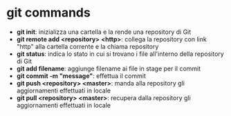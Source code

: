 # git commands

- **git init**: inizializza una cartella e la rende una repository di Git
- **git remote add \<repository\> \<http\>**: collega la repository con link "http" alla cartella corrente e la chiama repository
- **git status**: indica lo stato in cui si trovano i file all'interno della repository di Git
- **git add filename**: aggiunge filename ai file in stage per il commit
- **git commit -m "message"**: effettua il commit
- **git push \<repository\> \<master\>**: manda alla repository gli aggiornamenti effettuati in locale
- **git pull \<repository\> \<master\>**: recupera dalla repository gli aggiornamenti effettuati in locale
